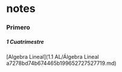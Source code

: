 # notes

### Primero

#####  1 Cuatrimestre

[Algebra Lineal](1.1 AL/Álgebra Lineal a7278bd74b674465b199652727527719.md)